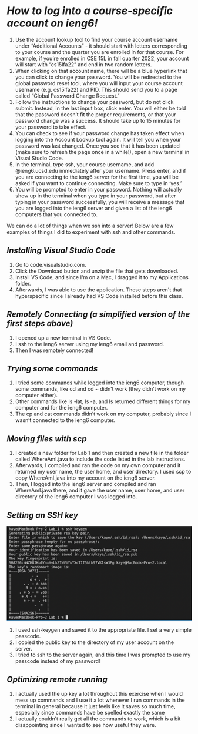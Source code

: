 # ***How to log into a course-specific account on ieng6!***

1. Use the account lookup tool to find your course account username under “Additional Accounts” - it should start with letters corresponding to your course and the quarter you are enrolled in for that course. For example, if you’re enrolled in CSE 15L in fall quarter 2022, your account will start with “cs15lfa22” and end in two random letters.
2. When clicking on that account name, there will be a blue hyperlink that you can click to change your password. You will be redirected to the global password reset tool, where you will input your course account username (e.g. cs15lfa22) and PID. This should send you to a page called “Global Password Change Request.”
3. Follow the instructions to change your password, but do not click submit. Instead, in the last input box, click enter. You will either be told that the password doesn’t fit the proper requirements, or that your password change was a success. It should take up to 15 minutes for your password to take effect.
4. You can check to see if your password change has taken effect when logging into the Account Lookup tool again. It will tell you when your password was last changed. Once you see that it has been updated (make sure to refresh the page once in a while!), open a new terminal in Visual Studio Code.
5. In the terminal, type ssh, your course username, and add @ieng6.ucsd.edu immediately after your username. Press enter, and if you are connecting to the ieng6 server for the first time, you will be asked if you want to continue connecting. Make sure to type in ‘yes.’
6. You will be prompted to enter in your password. Nothing will actually show up in the terminal when you type in your password, but after typing in your password successfully, you will receive a message that you are logged into the ieng6 server and given a list of the ieng6 computers that you connected to.

We can do a lot of things when we ssh into a server! Below are a few examples of things I did to experiment with ssh and other commands.

## ***Installing Visual Studio Code***
1. Go to code.visualstudio.com.
2. Click the Download button and unzip the file that gets downloaded.
3. Install VS Code, and since I'm on a Mac, I dragged it to my Applications folder.
4. Afterwards, I was able to use the application.
These steps aren't that hyperspecific since I already had VS Code installed before this class.

## ***Remotely Connecting (a simplified version of the first steps above)***
1. I opened up a new terminal in VS Code.
2. I ssh to the ieng6 server using my ieng6 email and password.
3. Then I was remotely connected!

## ***Trying some commands***
1. I tried some commands while logged into the ieng6 computer, though some commands, like cd and cd ~ didn’t work (they didn’t work on my computer either).
2. Other commands like ls -lat, ls -a, and ls <directory> returned different things for my computer and for the ieng6 computer.
3. The cp and cat commands didn’t work on my computer, probably since I wasn’t connected to the ieng6 computer.

## ***Moving files with scp***
1. I created a new folder for Lab 1 and then created a new file in the folder called WhereAmI.java to include the code listed in the lab instructions.
2. Afterwards, I compiled and ran the code on my own computer and it returned my user name, the user home, and user directory. I used scp to copy WhereAmI.java into my account on the ieng6 server.
3. Then, I logged into the ieng6 server and compiled and ran WhereAmI.java there, and it gave the user name, user home, and user directory of the ieng6 computer I was logged into.

## ***Setting an SSH key***
![](ssh_key.png)
1. I used ssh-keygen and saved it to the appropriate file. I set a very simple passcode.
2. I copied the public key to the directory of my user account on the server.
3. I tried to ssh to the server again, and this time I was prompted to use my passcode instead of my password!

## ***Optimizing remote running***
1. I actually used the up key a lot throughout this exercise when I would mess up commands and I use it a lot whenever I run commands in the terminal in general because it just feels like it saves so much time, especially since commands have be spelled exactly the same
2. I actually couldn’t really get all the commands to work, which is a bit disappointing since I wanted to see how useful they were.
  



